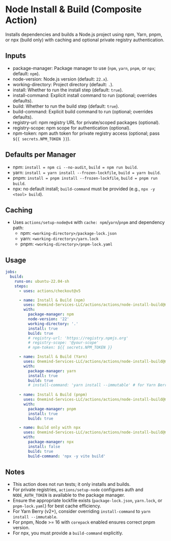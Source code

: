 # Node Install & Build (Composite Action)

Installs dependencies and builds a Node.js project using npm, Yarn, pnpm, or npx (build only) with caching and optional private registry authentication.

## Inputs

- package-manager: Package manager to use (`npm`, `yarn`, `pnpm`, or `npx`; default: `npm`).
- node-version: Node.js version (default: `22.x`).
- working-directory: Project directory (default: `.`).
- install: Whether to run the install step (default: `true`).
- install-command: Explicit install command to run (optional; overrides defaults).
- build: Whether to run the build step (default: `true`).
- build-command: Explicit build command to run (optional; overrides defaults).
- registry-url: npm registry URL for private/scoped packages (optional).
- registry-scope: npm scope for authentication (optional).
- npm-token: npm auth token for private registry access (optional; pass `${{ secrets.NPM_TOKEN }}`).

## Defaults per Manager

- npm: `install = npm ci --no-audit`, `build = npm run build`.
- yarn: `install = yarn install --frozen-lockfile`, `build = yarn build`.
- pnpm: `install = pnpm install --frozen-lockfile`, `build = pnpm run build`.
- npx: no default install; `build-command` must be provided (e.g., `npx -y <tool> build`).

## Caching

- Uses `actions/setup-node@v4` with `cache: npm`/`yarn`/`pnpm` and dependency path:
  - npm: `<working-directory>/package-lock.json`
  - yarn: `<working-directory>/yarn.lock`
  - pnpm: `<working-directory>/pnpm-lock.yaml`

## Usage

```yaml
jobs:
  build:
    runs-on: ubuntu-22.04-sh
    steps:
      - uses: actions/checkout@v5

      - name: Install & Build (npm)
        uses: Onemind-Services-LLC/actions/actions/node-install-build@master
        with:
          package-manager: npm
          node-version: '22'
          working-directory: '.'
          install: true
          build: true
          # registry-url: 'https://registry.npmjs.org'
          # registry-scope: '@your-scope'
          # npm-token: ${{ secrets.NPM_TOKEN }}

      - name: Install & Build (Yarn)
        uses: Onemind-Services-LLC/actions/actions/node-install-build@master
        with:
          package-manager: yarn
          install: true
          build: true
          # install-command: 'yarn install --immutable' # for Yarn Berry
      
      - name: Install & Build (pnpm)
        uses: Onemind-Services-LLC/actions/actions/node-install-build@master
        with:
          package-manager: pnpm
          install: true
          build: true

      - name: Build only with npx
        uses: Onemind-Services-LLC/actions/actions/node-install-build@master
        with:
          package-manager: npx
          install: false
          build: true
          build-command: 'npx -y vite build'
```

## Notes

- This action does not run tests; it only installs and builds.
- For private registries, `actions/setup-node` configures auth and `NODE_AUTH_TOKEN` is available to the package manager.
- Ensure the appropriate lockfile exists (`package-lock.json`, `yarn.lock`, or `pnpm-lock.yaml`) for best cache efficiency.
- For Yarn Berry (v2+), consider overriding `install-command` to `yarn install --immutable`.
- For pnpm, Node >= 16 with `corepack` enabled ensures correct pnpm version.
- For npx, you must provide a `build-command` explicitly.
